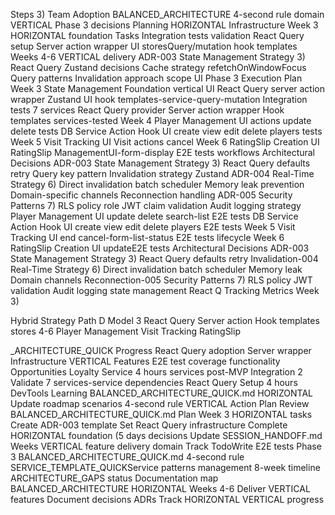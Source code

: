Steps 3) Team Adoption BALANCED_ARCHITECTURE 4-second rule domain VERTICAL Phase 3 decisions Planning HORIZONTAL Infrastructure Week 3 HORIZONTAL foundation Tasks Integration tests validation React Query setup Server action wrapper UI storesQuery/mutation hook templates Weeks 4-6 VERTICAL delivery ADR-003 State Management Strategy 3) React Query Zustand decisions Cache strategy refetchOnWindowFocus Query patterns Invalidation approach scope UI Phase 3 Execution Plan Week 3 State Management Foundation vertical UI React Query server action wrapper Zustand UI hook templates-service-query-mutation Integration tests 7 services React Query provider Server action wrapper Hook templates services-tested Week 4 Player Management UI actions update delete tests DB Service Action Hook UI create view edit delete players tests Week 5 Visit Tracking UI Visit actions cancel Week 6 RatingSlip Creation UI RatingSlip ManagementUI-form-display E2E tests workflows Architectural Decisions ADR-003 State Management Strategy 3) React Query defaults retry Query key pattern Invalidation strategy Zustand ADR-004 Real-Time Strategy 6) Direct invalidation batch scheduler Memory leak prevention Domain-specific channels Reconnection handling ADR-005 Security Patterns 7) RLS policy role JWT claim validation Audit logging strategy Player Management UI update delete search-list E2E tests DB Service Action Hook UI create view edit delete players E2E tests Week 5 Visit Tracking UI end cancel-form-list-status E2E tests lifecycle Week 6 RatingSlip Creation UI updateE2E tests Architectural Decisions ADR-003 State Management Strategy 3) React Query defaults retry Invalidation-004 Real-Time Strategy 6) Direct invalidation batch scheduler Memory leak Domain channels Reconnection-005 Security Patterns 7) RLS policy JWT validation Audit logging state management React Q Tracking Metrics Week 3)

Hybrid Strategy Path D Model 3 React Query Server action Hook templates stores 4-6 Player Management Visit Tracking RatingSlip

\_ARCHITECTURE_QUICK Progress React Query adoption Server wrapper Infrastructure VERTICAL Features E2E test coverage functionality Opportunities Loyalty Service 4 hours services post-MVP Integration 2 Validate 7 services-service dependencies React Query Setup 4 hours DevTools Learning BALANCED_ARCHITECTURE_QUICK.md HORIZONTAL Update roadmap scenarios 4-second rule VERTICAL Action Plan Review BALANCED_ARCHITECTURE_QUICK.md Plan Week 3 HORIZONTAL tasks Create ADR-003 template Set React Query infrastructure Complete HORIZONTAL foundation (5 days decisions Update SESSION_HANDOFF.md Weeks VERTICAL feature delivery domain Track TodoWrite E2E tests Phase 3 BALANCED_ARCHITECTURE_QUICK.md 4-second rule SERVICE_TEMPLATE_QUICKService patterns management 8-week timeline ARCHITECTURE_GAPS status Documentation map BALANCED_ARCHITECTURE HORIZONTAL Weeks 4-6 Deliver VERTICAL features Document decisions ADRs Track HORIZONTAL VERTICAL progress
